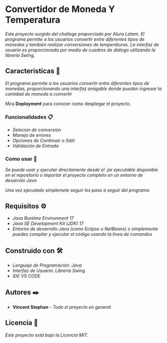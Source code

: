 # Convertidor de Moneda Y Temperatura

_Este proyecto surgido del challege proporciado por Alura Latam. El programa permite a los usuarios convertir entre diferentes tipos de monedas y también realizar conversiones de temperaturas. La interfaz de usuario es proporcionada por medio de cuadros de diálogo utilizando la librería Swing._

## Caracteristicas 🚀

_El programa permite a los usuarios convertir entre diferentes tipos de monedas, proporcionando una interfaz amigable donde pueden ingresar la cantidad de moneda a convertir_

Mira **Deployment** para conocer como desplegar el proyecto.


### Funcionalidades 📋

* _Selecion de conversión_
* _Manejo de errores_
* _Opciones de Continuar o Salir_
* _Validación de Entrada_



### Como usar 🔧

_Se puede usar y ejecutar directamente desde el .jar ejecutable disponible en el repositorio o importar el proyecto completo en un entorno de desarrolo Java_

_Una vez ejecutado simplemete seguir los paso a seguir del programa_


## Requisitos ⚙️

* _Java Runtime Environment 17_
* _Java SE Development Kit (JDK) 17_
* _Entorno de desarrollo Java (como Eclipse o NetBeans) o simplemente puedes compilar y ejecutar el código usando la línea de comandos_

## Construido con 🛠️


* _Lenguaje de Programación: Java_
* _Interfaz de Usuario: Librería Swing_
* _IDE VS CODE_


## Autores ✒️


* **Vincent Stephan** - *Todo el proyecto en general* 



## Licencia 📄

_Este proyecto está bajo la Licencia MIT._


